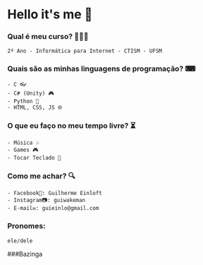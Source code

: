 # Hello it's me 👋

### Qual é meu curso? 👨🏻‍🎓
    2º Ano - Informática para Internet - CTISM - UFSM
### Quais são as minhas linguagens de programação? ⌨
    - C 👓
    - C# (Unity) 🎮
    - Python 🐍
    - HTML, CSS, JS 🌐
### O que eu faço no meu tempo livre? ⏳
    - Música 🎶
    - Games 🎮
    - Tocar Teclado 🎹
### Como me achar? 🔍
    - Facebook📘: Guilherme Einloft
    - Instagram📷: guiwakeman
    - E-mail✉: guieinlo@gmail.com
### Pronomes:
    ele/dele
###Bazinga